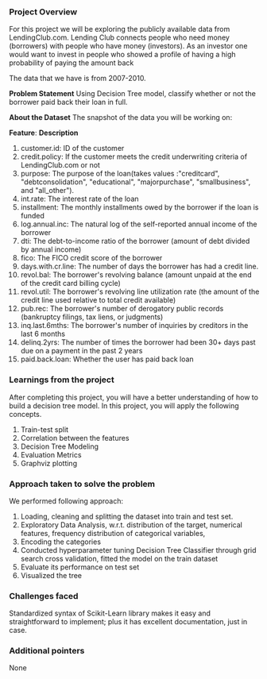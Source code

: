 ### Project Overview

 For this project we will be exploring the publicly available data from LendingClub.com. Lending Club connects people who need money (borrowers) with people who have money (investors). As an investor one would want to invest in people who showed a profile of having a high probability of paying the amount back

The data that we have is from 2007-2010.

**Problem Statement**
Using Decision Tree model, classify whether or not the borrower paid back their loan in full.

**About the Dataset**
The snapshot of the data you will be working on:

**Feature**: **Description**
01. customer.id: ID of the customer
02. credit.policy: If the customer meets the credit underwriting criteria of LendingClub.com or not
03. purpose: The purpose of the loan(takes values :"creditcard", "debtconsolidation", "educational", "majorpurchase", "smallbusiness", and "all_other").
04. int.rate: The interest rate of the loan
05. installment: The monthly installments owed by the borrower if the loan is funded
06. log.annual.inc: The natural log of the self-reported annual income of the borrower
07. dti: The debt-to-income ratio of the borrower (amount of debt divided by annual income)
08. fico: The FICO credit score of the borrower
09. days.with.cr.line: The number of days the borrower has had a credit line.
10. revol.bal: The borrower's revolving balance (amount unpaid at the end of the credit card billing cycle)
11. revol.util: The borrower's revolving line utilization rate (the amount of the credit line used relative to total credit available)
12. pub.rec: The borrower's number of derogatory public records (bankruptcy filings, tax liens, or judgments)
13. inq.last.6mths: The borrower's number of inquiries by creditors in the last 6 months
14. delinq.2yrs: The number of times the borrower had been 30+ days past due on a payment in the past 2 years
15. paid.back.loan: Whether the user has paid back loan


### Learnings from the project

 After completing this project, you will have a better understanding of how to build a decision tree model. In this project, you will apply the following concepts.

1. Train-test split
2. Correlation between the features
3. Decision Tree Modeling
4. Evaluation Metrics
5. Graphviz plotting


### Approach taken to solve the problem

 We performed following approach:
1. Loading, cleaning and splitting the dataset into train and test set.
2. Exploratory Data Analysis, w.r.t. distribution of the target, numerical features, frequency distribution of categorical variables, 
3. Encoding the categories
4. Conducted hyperparameter tuning Decision Tree Classifier through grid search cross validation, fitted the model on the train dataset
5. Evaluate its performance on test set
6. Visualized the tree


### Challenges faced

 Standardized syntax of Scikit-Learn library makes it easy and straightforward to implement; plus it has excellent documentation, just in case.


### Additional pointers

 None


